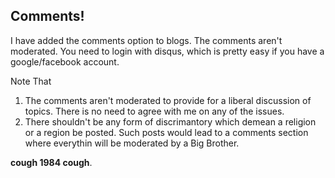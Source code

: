 ## Comments!
 I have added the comments option to blogs. The comments aren't moderated. You need to login with disqus, which is pretty easy if you have a google/facebook account.
 
 Note That
 1) The comments aren't moderated to provide for a liberal discussion of topics. There is no need to agree with me on any of the issues.
 2) There shouldn't be any form of discrimantory which demean a religion or a region be posted. Such posts would lead to a comments section where everythin will be moderated by a Big Brother.  
 
 ****cough 1984 cough****.
